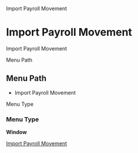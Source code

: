 
Import Payroll Movement
# Import Payroll Movement


Import Payroll Movement

Menu Path
## Menu Path



- Import Payroll Movement

Menu Type
### Menu Type

**Window**


[Import Payroll Movement](../../functional-guide/window/window-import-payroll-movement.md)
